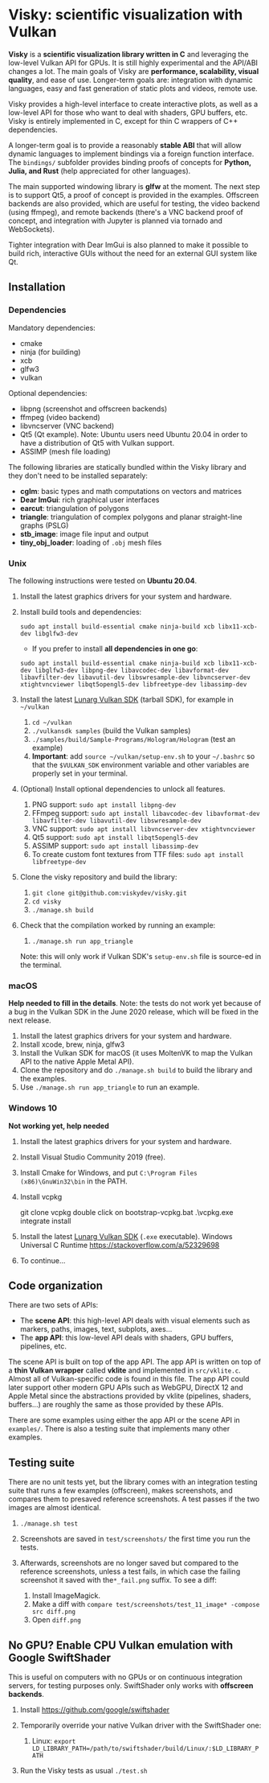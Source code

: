 # Visky: scientific visualization with Vulkan

**Visky** is a **scientific visualization library written in C** and leveraging the low-level Vulkan API for GPUs. It is still highly experimental and the API/ABI changes a lot. The main goals of Visky are **performance, scalability, visual quality**, and ease of use. Longer-term goals are: integration with dynamic languages, easy and fast generation of static plots and videos, remote use.

Visky provides a high-level interface to create interactive plots, as well as a low-level API for those who want to deal with shaders, GPU buffers, etc. Visky is entirely implemented in C, except for thin C wrappers of C++ dependencies.

A longer-term goal is to provide a reasonably **stable ABI** that will allow dynamic languages to implement bindings via a foreign function interface. The `bindings/` subfolder provides binding proofs of concepts for **Python, Julia, and Rust** (help appreciated for other languages).

The main supported windowing library is **glfw** at the moment. The next step is to support Qt5, a proof of concept is provided in the examples. Offscreen backends are also provided, which are useful for testing, the video backend (using ffmpeg), and remote backends (there's a VNC backend proof of concept, and integration with Jupyter is planned via tornado and WebSockets).

Tighter integration with Dear ImGui is also planned to make it possible to build rich, interactive GUIs without the need for an external GUI system like Qt.


## Installation

### Dependencies

Mandatory dependencies:

* cmake
* ninja (for building)
* xcb
* glfw3
* vulkan

Optional dependencies:

* libpng (screenshot and offscreen backends)
* ffmpeg (video backend)
* libvncserver (VNC backend)
* Qt5 (Qt example). Note: Ubuntu users need Ubuntu 20.04 in order to have a distribution of Qt5 with Vulkan support.
* ASSIMP (mesh file loading)

The following libraries are statically bundled within the Visky library and they don't need to be installed separately:

* **cglm**: basic types and math computations on vectors and matrices
* **Dear ImGui**: rich graphical user interfaces
* **earcut**: triangulation of polygons
* **triangle**: triangulation of complex polygons and planar straight-line graphs (PSLG)
* **stb_image**: image file input and output
* **tiny_obj_loader**: loading of `.obj` mesh files


### Unix

The following instructions were tested on **Ubuntu 20.04**.

1. Install the latest graphics drivers for your system and hardware.
2. Install build tools and dependencies:

    `sudo apt install build-essential cmake ninja-build xcb libx11-xcb-dev libglfw3-dev`

    - If you prefer to install **all dependencies in one go**:

    `sudo apt install build-essential cmake ninja-build xcb libx11-xcb-dev libglfw3-dev libpng-dev libavcodec-dev libavformat-dev libavfilter-dev libavutil-dev libswresample-dev libvncserver-dev xtightvncviewer libqt5opengl5-dev libfreetype-dev libassimp-dev`

3. Install the latest [Lunarg Vulkan SDK](https://vulkan.lunarg.com/) (tarball SDK), for example in `~/vulkan`

    1. `cd ~/vulkan`
    2. `./vulkansdk samples` (build the Vulkan samples)
    3. `./samples/build/Sample-Programs/Hologram/Hologram` (test an example)
    4. **Important**: add `source ~/vulkan/setup-env.sh` to your `~/.bashrc` so that the `$VULKAN_SDK` environment variable and other variables are properly set in your terminal.

4. (Optional) Install optional dependencies to unlock all features.

    1. PNG support: `sudo apt install libpng-dev`
    2. FFmpeg support: `sudo apt install libavcodec-dev libavformat-dev libavfilter-dev libavutil-dev libswresample-dev`
    3. VNC support: `sudo apt install libvncserver-dev xtightvncviewer`
    4. Qt5 support: `sudo apt install libqt5opengl5-dev`
    5. ASSIMP support: `sudo apt install libassimp-dev`
    6. To create custom font textures from TTF files: `sudo apt install libfreetype-dev`

5. Clone the visky repository and build the library:

    1. `git clone git@github.com:viskydev/visky.git`
    2. `cd visky`
    3. `./manage.sh build`

6. Check that the compilation worked by running an example:

    1. `./manage.sh run app_triangle`

    Note: this will only work if Vulkan SDK's `setup-env.sh` file is source-ed in the terminal.


### macOS

**Help needed to fill in the details**. Note: the tests do not work yet because of a bug in the Vulkan SDK in the June 2020 release, which will be fixed in the next release.

1. Install the latest graphics drivers for your system and hardware.
2. Install xcode, brew, ninja, glfw3
3. Install the Vulkan SDK for macOS (it uses MoltenVK to map the Vulkan API to the native Apple Metal API).
4. Clone the repository and do `./manage.sh build` to build the library and the examples.
5. Use `./manage.sh run app_triangle` to run an example.



### Windows 10

**Not working yet, help needed**

1. Install the latest graphics drivers for your system and hardware.
2. Install Visual Studio Community 2019 (free).
3. Install Cmake for Windows, and put `C:\Program Files (x86)\GnuWin32\bin` in the PATH.
4. Install vcpkg

    git clone vcpkg
    double click on bootstrap-vcpkg.bat
    .\vcpkg.exe integrate install

5. Install the latest [Lunarg Vulkan SDK](https://vulkan.lunarg.com/) (`.exe` executable).
    Windows Universal C Runtime https://stackoverflow.com/a/52329698
6. To continue...


## Code organization

There are two sets of APIs:

* The **scene API**: this high-level API deals with visual elements such as markers, paths, images, text, subplots, axes...
* The **app API**: this low-level API deals with shaders, GPU buffers, pipelines, etc.

The scene API is built on top of the app API. The app API is written on top of a **thin Vulkan wrapper** called **vklite** and implemented in `src/vklite.c`. Almost all of Vulkan-specific code is found in this file. The app API could later support other modern GPU APIs such as WebGPU, DirectX 12 and Apple Metal since the abstractions provided by vklite (pipelines, shaders, buffers...) are roughly the same as those provided by these APIs.

There are some examples using either the app API or the scene API in `examples/`. There is also a testing suite that implements many other examples.


## Testing suite

There are no unit tests yet, but the library comes with an integration testing suite that runs a few examples (offscreen), makes screenshots, and compares them to presaved reference screenshots. A test passes if the two images are almost identical.

1. `./manage.sh test`
2. Screenshots are saved in `test/screenshots/` the first time you run the tests.
3. Afterwards, screenshots are no longer saved but compared to the reference screenshots, unless a test fails, in which case the failing screenshot it saved with the`*_fail.png` suffix. To see a diff:

    1. Install ImageMagick.
    2. Make a diff with `compare test/screenshots/test_11_image* -compose src diff.png`
    3. Open `diff.png`


## No GPU? Enable CPU Vulkan emulation with Google SwiftShader

This is useful on computers with no GPUs or on continuous integration servers, for testing purposes only. SwiftShader only works with **offscreen backends**.

1. Install https://github.com/google/swiftshader
2. Temporarily override your native Vulkan driver with the SwiftShader one:

    1. Linux: `export LD_LIBRARY_PATH=/path/to/swiftshader/build/Linux/:$LD_LIBRARY_PATH`

3. Run the Visky tests as usual `./test.sh`
